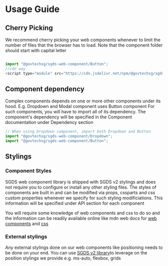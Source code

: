 # Usage Guide

## Cherry Picking

We recommend cherry picking your web components whenever to limit the number of files that the browser has to load. Note that the component folder should start with capital letter

```js 

import "@govtechsg/sgds-web-component/Button";
//cdn way
<script type="module" src="https://cdn.jsdelivr.net/npm/@govtechsg/sgds-web-component/Button/index.js"></script>


```

## Component dependency

Complex components depends on one or more other components under its hood. E.g. Dropdown and Modal component uses Button component
For such components, you will have to import all of its dependency. The component's dependency will be specified in the Component documentation under Dependency section

```js
// When using Dropdown component, import both Dropdown and Button
import "@govtechsg/sgds-web-component/Dropdown";
import "@govtechsg/sgds-web-component/Button";

```

<!-- ## Shoelace Icons

SGDS depends on 3rd party library [Shoelace](https://shoelace.style/components/icon) for our icons. We recommend using Shoelace's default icon library which are Bootstrap icons

````js
// data-shoelace attribute points to the assets folder, where the bootstrap icons are located. If you are copying out the assets folder to your own directory, change the value of data-shoelace to your assets folder
 <script type="module" data-shoelace="node_modules/@shoelace-style/shoelace/dist">
            import '@shoelace-style/shoelace/dist/components/icon/icon.js';
        //<sl-icon> is ready to use!
 </script>

````

You can also use the utility `setBasePath` from Shoelace to set the based path of the asset folder 

```js

import { setBasePath } from '@shoelace-style/shoelace/dist/utilities/base-path.js';
// Set the base path to the folder you copied Shoelace's assets
setBasePath('/path/to/shoelace/dist');

import '@shoelace-style/shoelace/dist/components/icon/icon.js'
    //<sl-icon> is ready to use!

```

Please refer to [Shoelace documentation](https://shoelace.style/getting-started/installation?id=setting-the-base-path) for more information -->

## Stylings

### Component Styles

SGDS web component library is shipped with SGDS v2 stylings and does not require you to configure or install any other styling files. 
The styles of components are built in and can be modified via props, cssparts and css custom properties whenever we specify for such styling modificiations. This information will be specified under API section for each component

You will require some knowledge of web components and css to do so and the information can be readily available online like mdn web docs for [web components](https://developer.mozilla.org/en-US/docs/Web/Web_Components) and [css](https://developer.mozilla.org/en-US/docs/Web/CSS)

### External stylings

Any external stylings done on our web components like positioning needs to be done on your end. You can use [SGDS v2 library](https://designsystem.tech.gov.sg/get-started/)to leverage on the position stylings we provide e.g. ms-auto, flexbox, grids